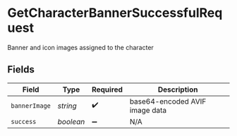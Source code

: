 # GetCharacterBannerSuccessfulRequest

Banner and icon images assigned to the character


## Fields

| Field                          | Type                           | Required                       | Description                    |
| ------------------------------ | ------------------------------ | ------------------------------ | ------------------------------ |
| `bannerImage`                  | *string*                       | :heavy_check_mark:             | base64-encoded AVIF image data |
| `success`                      | *boolean*                      | :heavy_minus_sign:             | N/A                            |
